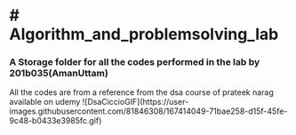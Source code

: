 <h1># Algorithm_and_problemsolving_lab</h1>
<h3>A Storage folder for all the codes performed in the lab by 201b035(AmanUttam)</h3>
All the codes are from a reference from the dsa course of prateek narag available on udemy
![DsaCiccioGIF](https://user-images.githubusercontent.com/81846308/167414049-71bae258-d15f-45fe-9c48-b0433e3985fc.gif)

